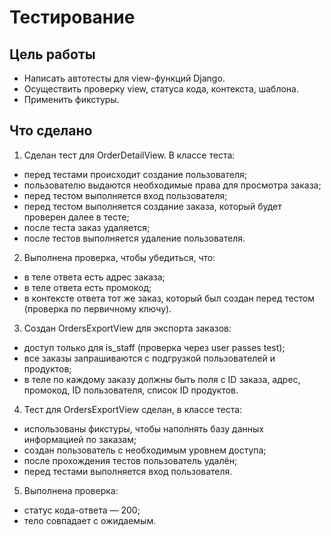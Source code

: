 # Тестирование #

## Цель работы

- Написать автотесты для view-функций Django.
- Осуществить проверку view, статуса кода, контекста, шаблона.
- Применить фикстуры.

  

## Что сделано

1. Сделан тест для OrderDetailView. В классе теста:
- перед тестами происходит создание пользователя;
- пользователю выдаются необходимые права для просмотра заказа;
- перед тестом выполняется вход пользователя;
- перед тестом выполняется создание заказа, который будет проверен далее в тесте;
- после теста заказ удаляется;
- после тестов выполняется удаление пользователя.
2. Выполнена проверка, чтобы убедиться, что:
- в теле ответа есть адрес заказа;
- в теле ответа есть промокод;
- в контексте ответа тот же заказ, который был создан перед тестом (проверка по первичному ключу).
3. Создан OrdersExportView для экспорта заказов:
- доступ только для is_staff (проверка через user passes test);
- все заказы запрашиваются с подгрузкой пользователей и продуктов;
- в теле по каждому заказу должны быть поля с ID заказа, адрес, промокод, ID пользователя, список ID продуктов.
4. Тест для OrdersExportView сделан, в классе теста:
- использованы фикстуры, чтобы наполнять базу данных информацией по заказам;
- создан пользователь с необходимым уровнем доступа;
- после прохождения тестов пользователь удалён;
- перед тестами выполняется вход пользователя.
5. Выполнена проверка:
- статус кода-ответа — 200;
- тело совпадает с ожидаемым.
